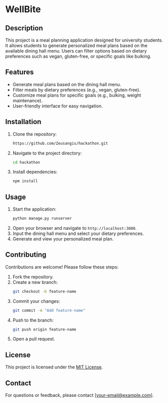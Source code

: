 # WellBite

## Description

This project is a meal planning application designed for university students. It allows students to generate personalized meal plans based on the available dining hall menu. Users can filter options based on dietary preferences such as vegan, gluten-free, or specific goals like bulking.

## Features

- Generate meal plans based on the dining hall menu.
- Filter meals by dietary preferences (e.g., vegan, gluten-free).
- Customize meal plans for specific goals (e.g., bulking, weight maintenance).
- User-friendly interface for easy navigation.

## Installation

1. Clone the repository:
   ```bash
   https://github.com/Zeusangis/hackathon.git
   ```
2. Navigate to the project directory:
   ```bash
   cd hackathon
   ```
3. Install dependencies:
   ```bash
   npm install
   ```

## Usage

1. Start the application:
   ```bash
   python manage.py runserver
   ```
2. Open your browser and navigate to `http://localhost:3000`.
3. Input the dining hall menu and select your dietary preferences.
4. Generate and view your personalized meal plan.

## Contributing

Contributions are welcome! Please follow these steps:

1. Fork the repository.
2. Create a new branch:
   ```bash
   git checkout -b feature-name
   ```
3. Commit your changes:
   ```bash
   git commit -m "Add feature-name"
   ```
4. Push to the branch:
   ```bash
   git push origin feature-name
   ```
5. Open a pull request.

## License

This project is licensed under the [MIT License](LICENSE).

## Contact

For questions or feedback, please contact [your-email@example.com].
